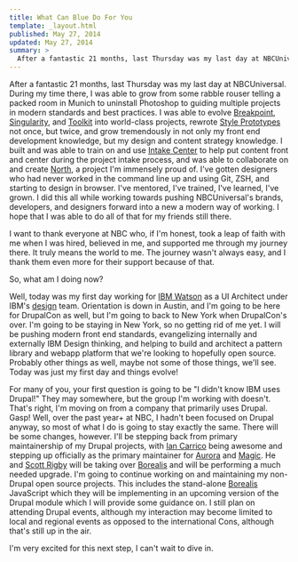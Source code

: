 ```yaml
---
title: What Can Blue Do For You
template: _layout.html
published: May 27, 2014
updated: May 27, 2014
summary: >
  After a fantastic 21 months, last Thursday was my last day at NBCUniversal and am joining IBM.
---
```

After a fantastic 21 months, last Thursday was my last day at NBCUniversal. During my time there, I was able to grow from some rabble rouser telling a packed room in Munich to uninstall Photoshop to guiding multiple projects in modern standards and best practices. I was able to evolve [Breakpoint](https://github.com/team-sass/breakpoint), [Singularity](https://github.com/team-sass/singularity), and [Toolkit](https://github.com/team-sass/toolkit) into world-class projects, rewrote [Style Prototypes](https://github.com/north/generator-style-prototype) not once, but twice, and grow tremendously in not only my front end development knowledge, but my design and content strategy knowledge. I built and was able to train on and use [Intake Center](http://intake.center/) to help put content front and center during the project intake process, and was able to collaborate on and create [North](http://pointnorth.io/), a project I'm immensely proud of. I've gotten designers who had never worked in the command line up and using Git, ZSH, and starting to design in browser. I've mentored, I've trained, I've learned, I've grown. I did this all while working towards pushing NBCUniversal's brands, developers, and designers forward into a new a modern way of working. I hope that I was able to do all of that for my friends still there.

I want to thank everyone at NBC who, if I'm honest, took a leap of faith with me when I was hired, believed in me, and supported me through my journey there. It truly means the world to me. The journey wasn't always easy, and I thank them even more for their support because of that.

So, what am I doing now?

Well, today was my first day working for [IBM Watson](http://www.ibm.com/smarterplanet/us/en/ibmwatson/) as a UI Architect under IBM's [design](http://www.ibm.com/design/) team. Orientation is down in Austin, and I'm going to be here for DrupalCon as well, but I'm going to back to New York when DrupalCon's over. I'm going to be staying in New York, so no getting rid of me yet. I will be pushing modern front end standards, evangelizing internally and externally IBM Design thinking, and helping to build and architect a pattern library and webapp platform that we're looking to hopefully open source. Probably other things as well, maybe not some of those things, we'll see. Today was just my first day and things evolve!

For many of you, your first question is going to be "I didn't know IBM uses Drupal!" They may somewhere, but the group I'm working with doesn't. That's right, I'm moving on from a company that primarily uses Drupal. Gasp! Well, over the past year+ at NBC, I hadn't been focused on Drupal anyway, so most of what I do is going to stay exactly the same. There will be some changes, however. I'll be stepping back from primary maintainership of my Drupal projects, with [Ian Carrico](https://drupal.org/user/1300542) being awesome and stepping up officially as the primary maintainer for [Aurora](https://drupal.org/project/aurora) and [Magic](https://drupal.org/project/magic). He and [Scott Rigby](https://drupal.org/user/145945) will be taking over [Borealis](https://drupal.org/project/borealis) and will be performing a much needed upgrade. I'm going to continue working on and maintaining my non-Drupal open source projects. This includes the stand-alone [Borealis](https://github.com/snugug/borealis) JavaScript which they will be implementing in an upcoming version of the Drupal module which I will provide some guidance on. I still plan on attending Drupal events, although my interaction may become limited to local and regional events as opposed to the international Cons, although that's still up in the air.

I'm very excited for this next step, I can't wait to dive in.
